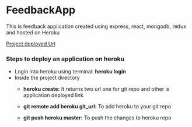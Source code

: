 # FeedbackApp
This is feedback application created using express, 
react, mongodb, redux and hosted on Heroku

[Project deployed Url](https://desolate-crag-51896.herokuapp.com/)

### Steps to deploy an application on heroku

- Login into heroku using terminal: **heroku login**
- Inside the project directory
    * **heroku create:** It returns two url one for git 
      repo and other is application deployed link
      
    * **git remote add heroku git_url:** To add heroku to your 
    git repo
      
    * **git push heroku master:** To push the changes to 
    heroku repo
